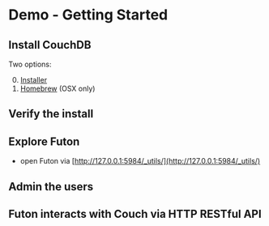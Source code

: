 # Demo - Getting Started

## Install CouchDB

Two options:

0. [Installer](http://couchdb.apache.org/)
0. [Homebrew](/homebrew) (OSX only)

## Verify the install



## Explore Futon

- open Futon via [http://127.0.0.1:5984/_utils/](http://127.0.0.1:5984/_utils/)

## Admin the users

## Futon interacts with Couch via HTTP RESTful API
